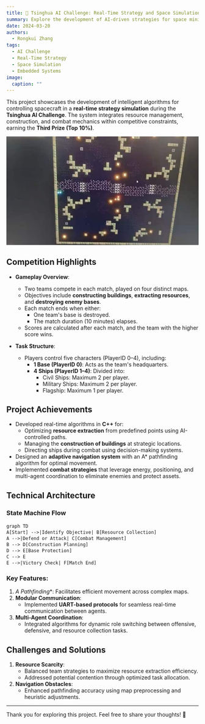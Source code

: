 ```yaml
---
title: 🤖 Tsinghua AI Challenge: Real-Time Strategy and Space Simulation
summary: Explore the development of AI-driven strategies for space mining, construction, and combat in the Tsinghua AI Challenge. Awarded Third Prize (Top 10%).
date: 2024-03-20
authors:
  - Rongkui Zhang
tags:
  - AI Challenge
  - Real-Time Strategy
  - Space Simulation
  - Embedded Systems
image:
  caption: ""
---
```


This project showcases the development of intelligent algorithms for controlling spacecraft in a **real-time strategy simulation** during the **Tsinghua AI Challenge**. The system integrates resource management, construction, and combat mechanics within competitive constraints, earning the **Third Prize (Top 10%)**.

![ai in Action](11.jpg)

## Competition Highlights

- **Gameplay Overview**:
  - Two teams compete in each match, played on four distinct maps.
  - Objectives include **constructing buildings**, **extracting resources**, and **destroying enemy bases**.
  - Each match ends when either:
    - One team's base is destroyed.
    - The match duration (10 minutes) elapses.
  - Scores are calculated after each match, and the team with the higher score wins.

- **Task Structure**:
  - Players control five characters (PlayerID 0–4), including:
    - **1 Base (PlayerID 0)**: Acts as the team's headquarters.
    - **4 Ships (PlayerID 1–4)**: Divided into:
      - Civil Ships: Maximum 2 per player.
      - Military Ships: Maximum 2 per player.
      - Flagship: Maximum 1 per player.

## Project Achievements

- Developed real-time algorithms in **C++** for:
  - Optimizing **resource extraction** from predefined points using AI-controlled paths.
  - Managing the **construction of buildings** at strategic locations.
  - Directing ships during combat using decision-making systems.
- Designed an **adaptive navigation system** with an A* pathfinding algorithm for optimal movement.
- Implemented **combat strategies** that leverage energy, positioning, and multi-agent coordination to eliminate enemies and protect assets.

## Technical Architecture

### State Machine Flow

```mermaid
graph TD
A[Start] -->|Identify Objective| B[Resource Collection]
A -->|Defend or Attack| C[Combat Management]
B --> D[Construction Planning]
D --> E[Base Protection]
C --> E
E -->|Victory Check| F[Match End]
```

### Key Features:
1. **A* Pathfinding**: Facilitates efficient movement across complex maps.
2. **Modular Communication**:
   - Implemented **UART-based protocols** for seamless real-time communication between agents.
3. **Multi-Agent Coordination**:
   - Integrated algorithms for dynamic role switching between offensive, defensive, and resource collection tasks.

## Challenges and Solutions

1. **Resource Scarcity**:
   - Balanced team strategies to maximize resource extraction efficiency.
   - Addressed potential contention through optimized task allocation.
2. **Navigation Obstacles**:
   - Enhanced pathfinding accuracy using map preprocessing and heuristic adjustments.


---

Thank you for exploring this project. Feel free to share your thoughts! 🙌

